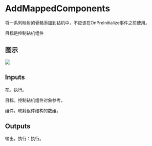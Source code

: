 # AddMappedComponents

将一系列映射的骨骼添加到钻机中，不应该在OnPreInitialize事件之前使用。

目标是控制钻机组件

## 图示

![]($-20221218-18310578.png)

## Inputs

在。执行。

目标。控制钻机组件对象参考。

组件。映射组件结构的数组。 

## Outputs

输出。执行：执行。
